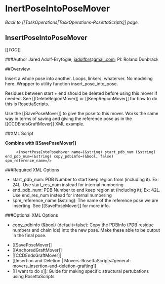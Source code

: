 # InertPoseIntoPoseMover
*Back to [[TaskOperations|TaskOperations-RosettaScripts]] page.*
## InsertPoseIntoPoseMover

[[_TOC_]]

###Author
Jared Adolf-Bryfogle; jadolfbr@gmail.com; 
PI: Roland Dunbrack

##Overview 

Insert a whole pose into another.  Loops, linkers, whaterver. No modeling here.  Wrapper to utility function insert_pose_into_pose.

Residues between start + end should be deleted before using this mover if needed.  See [[DeleteRegionMover]] or [[KeepRegionMover]] for how to do this is RosettaScripts.

Use the [[SavePoseMover]] to give the pose to this mover.  Works the same way in terms of saving and giving the reference pose as in the [[CCDEndsGraftMover]] XML example. 

##XML Script

**Combine with [[SavePoseMover]]**
```
     <InsertPoseIntoPoseMover name=(&string) start_pdb_num (&string) end_pdb_num=(&string) copy_pdbinfo=(&bool, false) spm_reference_name=/>
```

###Required XML Options
-   start\_pdb\_num: PDB Number to start keep region from (including it). Ex: 24L.  Use start\_res\_num instead for internal numbering 
-   end\_pdb\_num: PDB Number to end keep region at (including it); Ex: 42L. Use end\_res\_num instead for internal numbering
-   spm_reference_name (&string): The name of the reference pose we are inserting.  See [[SavePoseMover]] for more info.

###Optional XML Options
-   copy_pdbinfo (&bool) (default=false): Copy the PDBInfo (PDB residue numbers and chain Ids) into the new pose.  Make these able to be output in the final pose. 


* [[SavePoseMover]]
* [[AnchoredGraftMover]]
* [[CCDEndsGraftMover]]
* [[Insertion and Deletion | Movers-RosettaScripts#general-movers_insertion-and-deletion-grafting]]
* [[I want to do x]]: Guide for making specific structural pertubations using RosettaScripts